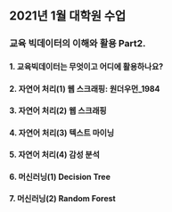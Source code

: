 ## 2021년 1월 대학원 수업
### 교육 빅데이터의 이해와 활용 Part2.
#### 1. 교육빅데이터는 무엇이고 어디에 활용하나요?
#### 2. 자연어 처리(1) 웹 스크래핑: 원더우먼_1984
#### 3. 자연어 처리(2) 웹 스크래핑
#### 4. 자연어 처리(3) 텍스트 마이닝
#### 5. 자연어 처리(4) 감성 분석
#### 6. 머신러닝(1) Decision Tree
#### 7. 머신러닝(2) Random Forest

